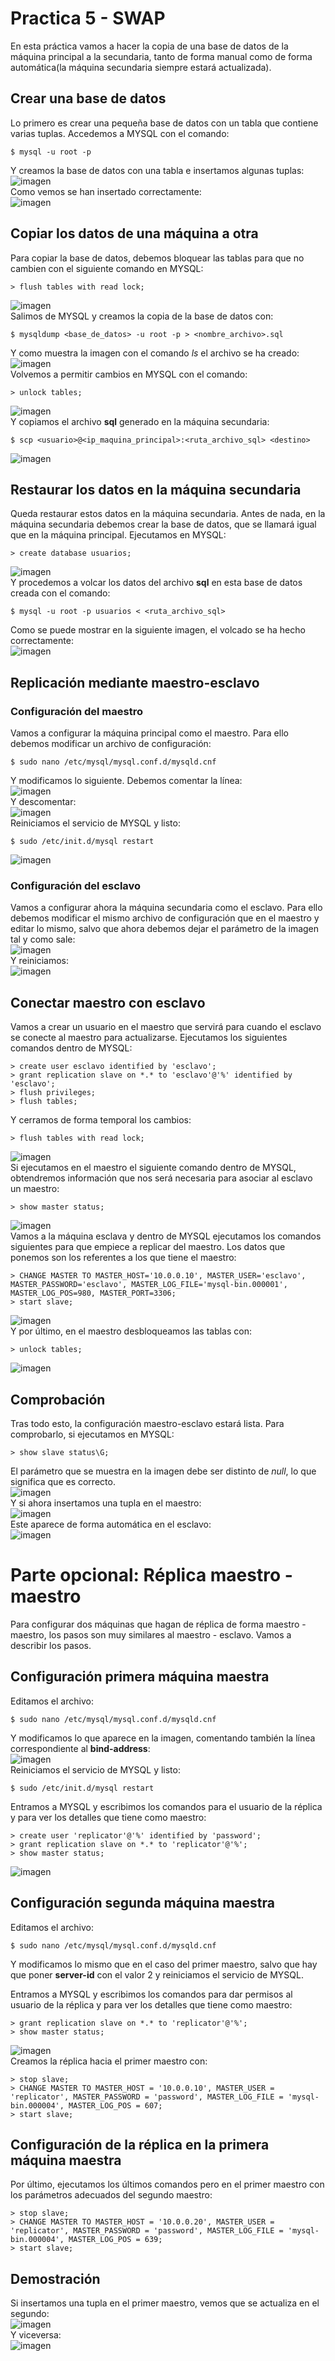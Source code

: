 # Practica 5 - SWAP

En esta práctica vamos a hacer la copia de una base de datos de la máquina principal a la secundaria, tanto de forma manual como de forma automática(la máquina secundaria siempre estará actualizada).  

## Crear una base de datos
Lo primero es crear una pequeña base de datos con un tabla que contiene varias tuplas. Accedemos a MYSQL con el comando:  
```
$ mysql -u root -p
```
Y creamos la base de datos con una tabla e insertamos algunas tuplas:  
![imagen](https://github.com/Anixo/SWAP/blob/master/Practicas/P5/img/1_mysql_insertar.png)  
Como vemos se han insertado correctamente:  
![imagen](https://github.com/Anixo/SWAP/blob/master/Practicas/P5/img/2_mysql_datos.png)  


## Copiar los datos de una máquina a otra
Para copiar la base de datos, debemos bloquear las tablas para que no cambien con el siguiente comando en MYSQL:  
```
> flush tables with read lock;
```
![imagen](https://github.com/Anixo/SWAP/blob/master/Practicas/P5/img/3_parar_cambios.png)  
Salimos de MYSQL y creamos la copia de la base de datos con:  
```
$ mysqldump <base_de_datos> -u root -p > <nombre_archivo>.sql
```
Y como muestra la imagen con el comando *ls* el archivo se ha creado:  
![imagen](https://github.com/Anixo/SWAP/blob/master/Practicas/P5/img/4_backup.png)  
Volvemos a permitir cambios en MYSQL con el comando:
```
> unlock tables;
```
![imagen](https://github.com/Anixo/SWAP/blob/master/Practicas/P5/img/5_activar_cambios.png)  
Y copiamos el archivo **sql** generado en la máquina secundaria:
```
$ scp <usuario>@<ip_maquina_principal>:<ruta_archivo_sql> <destino>
```
![imagen](https://github.com/Anixo/SWAP/blob/master/Practicas/P5/img/6_copia.png)  


## Restaurar los datos en la máquina secundaria
Queda restaurar estos datos en la máquina secundaria. Antes de nada, en la máquina secundaria debemos crear la base de datos, que se llamará igual que en la máquina principal. Ejecutamos en MYSQL:  
```
> create database usuarios;
```
![imagen](https://github.com/Anixo/SWAP/blob/master/Practicas/P5/img/7_db.png)  
Y procedemos a volcar los datos del archivo **sql** en esta base de datos creada con el comando:  
```
$ mysql -u root -p usuarios < <ruta_archivo_sql>
```
Como se puede mostrar en la siguiente imagen, el volcado se ha hecho correctamente:  
![imagen](https://github.com/Anixo/SWAP/blob/master/Practicas/P5/img/8_volcado.png)  


## Replicación mediante maestro-esclavo
### Configuración del maestro
Vamos a configurar la máquina principal como el maestro. Para ello debemos modificar un archivo de configuración:  
```
$ sudo nano /etc/mysql/mysql.conf.d/mysqld.cnf
```
Y modificamos lo siguiente. Debemos comentar la línea:  
![imagen](https://github.com/Anixo/SWAP/blob/master/Practicas/P5/img/9_config_maestro.png)  
Y descomentar:  
![imagen](https://github.com/Anixo/SWAP/blob/master/Practicas/P5/img/10_config_maestro.png)  
Reiniciamos el servicio de MYSQL y listo:  
```
$ sudo /etc/init.d/mysql restart
```
![imagen](https://github.com/Anixo/SWAP/blob/master/Practicas/P5/img/11_reinicio_maestro.png)  

### Configuración del esclavo
Vamos a configurar ahora la máquina secundaria como el esclavo. Para ello debemos modificar el mismo archivo de configuración que en el maestro y editar lo mismo, salvo que ahora debemos dejar el parámetro de la imagen tal y como sale:  
![imagen](https://github.com/Anixo/SWAP/blob/master/Practicas/P5/img/12_config_esclavo.png)  
Y reiniciamos:  
![imagen](https://github.com/Anixo/SWAP/blob/master/Practicas/P5/img/13_reinicio_esclavo.png)  

## Conectar maestro con esclavo
Vamos a crear un usuario en el maestro que servirá para cuando el esclavo se conecte al maestro para actualizarse. Ejecutamos los siguientes comandos dentro de MYSQL:  
```
> create user esclavo identified by 'esclavo';
> grant replication slave on *.* to 'esclavo'@'%' identified by 'esclavo';
> flush privileges;
> flush tables;
```
Y cerramos de forma temporal los cambios:  
```
> flush tables with read lock;
```
![imagen](https://github.com/Anixo/SWAP/blob/master/Practicas/P5/img/14_usuario.png)  
Si ejecutamos en el maestro el siguiente comando dentro de MYSQL, obtendremos información que nos será necesaria para asociar al esclavo un maestro:  
```
> show master status;
```
![imagen](https://github.com/Anixo/SWAP/blob/master/Practicas/P5/img/15_maestro_estado.png)  
Vamos a la máquina esclava y dentro de MYSQL ejecutamos los comandos siguientes para que empiece a replicar del maestro. Los datos que ponemos son los referentes a los que tiene el maestro:  
```
> CHANGE MASTER TO MASTER_HOST='10.0.0.10', MASTER_USER='esclavo', MASTER_PASSWORD='esclavo', MASTER_LOG_FILE='mysql-bin.000001', MASTER_LOG_POS=980, MASTER_PORT=3306;
> start slave;
```
![imagen](https://github.com/Anixo/SWAP/blob/master/Practicas/P5/img/16_esclavo_maestro.png)  
Y por último, en el maestro desbloqueamos las tablas con:  
```
> unlock tables;
```
![imagen](https://github.com/Anixo/SWAP/blob/master/Practicas/P5/img/17_desbloqueo.png)  

## Comprobación
Tras todo esto, la configuración maestro-esclavo estará lista. Para comprobarlo, si ejecutamos en MYSQL:
```
> show slave status\G;
```
El parámetro que se muestra en la imagen debe ser distinto de *null*, lo que significa que es correcto.  
![imagen](https://github.com/Anixo/SWAP/blob/master/Practicas/P5/img/18_comrobacion.png)  
Y si ahora insertamos una tupla en el maestro:  
![imagen](https://github.com/Anixo/SWAP/blob/master/Practicas/P5/img/19_escribo_maestro.png)  
Este aparece de forma automática en el esclavo:  
![imagen](https://github.com/Anixo/SWAP/blob/master/Practicas/P5/img/20_actualiza_esclavo.png)  


# Parte opcional: Réplica maestro - maestro
Para configurar dos máquinas que hagan de réplica de forma maestro - maestro, los pasos son muy similares al maestro - esclavo. Vamos a describir los pasos.  
## Configuración primera máquina maestra
Editamos el archivo:  
```
$ sudo nano /etc/mysql/mysql.conf.d/mysqld.cnf
```
Y modificamos lo que aparece en la imagen, comentando también la línea correspondiente al **bind-address**:  
![imagen](https://github.com/Anixo/SWAP/blob/master/Practicas/P5/img/21_archivo_config.png)  
Reiniciamos el servicio de MYSQL y listo:  
```
$ sudo /etc/init.d/mysql restart
```
Entramos a MYSQL y escribimos los comandos para el usuario de la réplica y para ver los detalles que tiene como maestro:  
```
> create user 'replicator'@'%' identified by 'password';
> grant replication slave on *.* to 'replicator'@'%';
> show master status;
```
![imagen](https://github.com/Anixo/SWAP/blob/master/Practicas/P5/img/22_comandos_primer_maestro.png)  

## Configuración segunda máquina maestra
Editamos el archivo:  
```
$ sudo nano /etc/mysql/mysql.conf.d/mysqld.cnf
```
Y modificamos lo mismo que en el caso del primer maestro, salvo que hay que poner **server-id** con el valor 2 y reiniciamos el servicio de MYSQL.  

Entramos a MYSQL y escribimos los comandos para dar permisos al usuario de la réplica y para ver los detalles que tiene como maestro:  
```
> grant replication slave on *.* to 'replicator'@'%';
> show master status;
```
![imagen](https://github.com/Anixo/SWAP/blob/master/Practicas/P5/img/23_estado_segundo_maestro.png)  
Creamos la réplica hacia el primer maestro con:  
```
> stop slave;
> CHANGE MASTER TO MASTER_HOST = '10.0.0.10', MASTER_USER = 'replicator', MASTER_PASSWORD = 'password', MASTER_LOG_FILE = 'mysql-bin.000004', MASTER_LOG_POS = 607;
> start slave;
```

## Configuración de la réplica en la primera máquina maestra
Por último, ejecutamos los últimos comandos pero en el primer maestro con los parámetros adecuados del segundo maestro:  
```
> stop slave;
> CHANGE MASTER TO MASTER_HOST = '10.0.0.20', MASTER_USER = 'replicator', MASTER_PASSWORD = 'password', MASTER_LOG_FILE = 'mysql-bin.000004', MASTER_LOG_POS = 639;
> start slave;
```

## Demostración
Si insertamos una tupla en el primer maestro, vemos que se actualiza en el segundo:  
![imagen](https://github.com/Anixo/SWAP/blob/master/Practicas/P5/img/24_maestro1_maestro2.png)  
Y viceversa:  
![imagen](https://github.com/Anixo/SWAP/blob/master/Practicas/P5/img/25_maestro2_maestro1.png)
